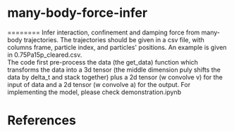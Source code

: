# many-body-force-infer
========
Infer interaction, confinement and damping force from many-body trajectories. 
The trajectories should be given in a csv file, with columns frame, particle index, and particles' positions. An example is given in 0.75Pa15p_cleared.csv.  
The code first pre-process the data (the get_data) function which transforms the data into a 3d tensor (the middle dimension puly shifts the data by delta_t and stack together)
plus a 2d tensor (w convolve v) for the input of data and a 2d tensor (w convolve a) for the output.
For implementing the model, please check demonstration.ipynb

References
==========
